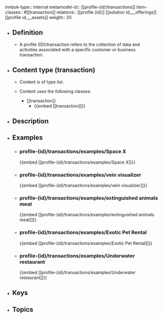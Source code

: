innbok-type:: internal
metamodel-id:: [[profile-(id)/transactions]]
item-classes:: #[[transaction]]
relations:: [[profile (id)]] [[solution id___offerings]] [[profile id___assets]]
weight:: 20

- ## Definition
  - A profile (ID)/transaction refers to the collection of data and activities associated with a specific customer or business transaction.
- ## Content type (transaction)
  - Content is of type list.
  
  - Content uses the following classes:
    - [[transaction]]
      - {{embed [[transaction]]}}
  
- ## Description
- ## Examples
  - ### profile-(id)/transactions/examples/Space X
    {{embed [[profile-(id)/transactions/examples/Space X]]}}
  - ### profile-(id)/transactions/examples/vein visualizer
    {{embed [[profile-(id)/transactions/examples/vein visualizer]]}}
  - ### profile-(id)/transactions/examples/extinguished animals meat
    {{embed [[profile-(id)/transactions/examples/extinguished animals meat]]}}
  - ### profile-(id)/transactions/examples/Exotic Pet Rental
    {{embed [[profile-(id)/transactions/examples/Exotic Pet Rental]]}}
  - ### profile-(id)/transactions/examples/Underwater restaurant
    {{embed [[profile-(id)/transactions/examples/Underwater restaurant]]}}
  
- ## Keys
  
- ## Topics
  

